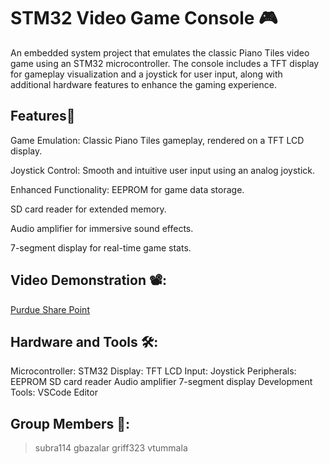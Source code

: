# STM32 Video Game Console 🎮 
An embedded system project that emulates the classic Piano Tiles video game using an STM32 microcontroller. The console includes a TFT display for gameplay visualization and a joystick for user input, along with additional hardware features to enhance the gaming experience.

## Features🌟 

Game Emulation: Classic Piano Tiles gameplay, rendered on a TFT LCD display.

Joystick Control: Smooth and intuitive user input using an analog joystick.

Enhanced Functionality:
EEPROM for game data storage.

SD card reader for extended memory.

Audio amplifier for immersive sound effects.

7-segment display for real-time game stats.


##  Video Demonstration 📽️:
[Purdue Share Point](https://purdue0-my.sharepoint.com/:v:/g/personal/vtummala_purdue_edu/EcG5YCXVxaFAkAbbKXSKs2kBRJClllbrvY8TcHwnms9yZA?nav=eyJyZWZlcnJhbEluZm8iOnsicmVmZXJyYWxBcHAiOiJTdHJlYW1XZWJBcHAiLCJyZWZlcnJhbFZpZXciOiJTaGFyZURpYWxvZy1MaW5rIiwicmVmZXJyYWxBcHBQbGF0Zm9ybSI6IldlYiIsInJlZmVycmFsTW9kZSI6InZpZXcifX0%3D&e=noXIq0)


## Hardware and Tools 🛠️:

Microcontroller: STM32
Display: TFT LCD
Input: Joystick
Peripherals:
EEPROM
SD card reader
Audio amplifier
7-segment display
Development Tools:
VSCode Editor

## Group Members 👥: 
>subra114
gbazalar
griff323
vtummala


